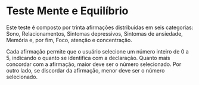 # Teste Mente e Equilíbrio

Este teste é composto por trinta afirmações distribuídas em seis categorias: Sono, Relacionamentos, Sintomas depressivos, Sintomas de ansiedade, Memória e, por fim, Foco, atenção e concentração. 

Cada afirmação permite que o usuário selecione um número inteiro de 0 a 5, indicando o quanto se identifica com a declaração. Quanto mais concordar com a afirmação, maior deve ser o número selecionado. Por outro lado, se discordar da afirmação, menor deve ser o número selecionado.
